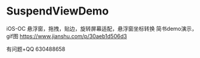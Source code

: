 # SuspendViewDemo

iOS-OC 悬浮窗，拖拽，贴边，旋转屏幕适配，悬浮窗坐标转换
简书demo演示，gif图
https://www.jianshu.com/p/30aeb1d506d3

有问题+QQ 630488658
